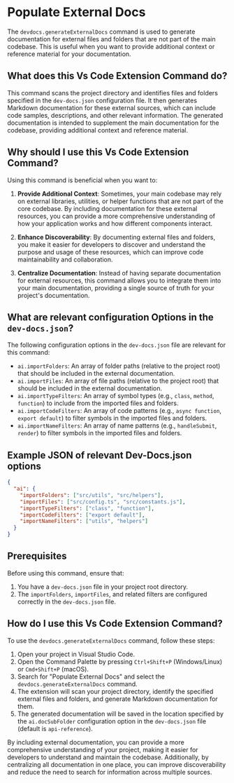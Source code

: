 
  
  # **Populate External Docs**

The `devdocs.generateExternalDocs` command is used to generate documentation for external files and folders that are not part of the main codebase. This is useful when you want to provide additional context or reference material for your documentation.

## What does this Vs Code Extension Command do?

This command scans the project directory and identifies files and folders specified in the `dev-docs.json` configuration file. It then generates Markdown documentation for these external sources, which can include code samples, descriptions, and other relevant information. The generated documentation is intended to supplement the main documentation for the codebase, providing additional context and reference material.

## Why should I use this Vs Code Extension Command?

Using this command is beneficial when you want to:

1. **Provide Additional Context**: Sometimes, your main codebase may rely on external libraries, utilities, or helper functions that are not part of the core codebase. By including documentation for these external resources, you can provide a more comprehensive understanding of how your application works and how different components interact.

2. **Enhance Discoverability**: By documenting external files and folders, you make it easier for developers to discover and understand the purpose and usage of these resources, which can improve code maintainability and collaboration.

3. **Centralize Documentation**: Instead of having separate documentation for external resources, this command allows you to integrate them into your main documentation, providing a single source of truth for your project's documentation.

## What are relevant configuration Options in the `dev-docs.json`?

The following configuration options in the `dev-docs.json` file are relevant for this command:

- `ai.importFolders`: An array of folder paths (relative to the project root) that should be included in the external documentation.
- `ai.importFiles`: An array of file paths (relative to the project root) that should be included in the external documentation.
- `ai.importTypeFilters`: An array of symbol types (e.g., `class`, `method`, `function`) to include from the imported files and folders.
- `ai.importCodeFilters`: An array of code patterns (e.g., `async function`, `export default`) to filter symbols in the imported files and folders.
- `ai.importNameFilters`: An array of name patterns (e.g., `handleSubmit`, `render`) to filter symbols in the imported files and folders.

## Example JSON of relevant Dev-Docs.json options

```json
{
  "ai": {
    "importFolders": ["src/utils", "src/helpers"],
    "importFiles": ["src/config.ts", "src/constants.js"],
    "importTypeFilters": ["class", "function"],
    "importCodeFilters": ["export default"],
    "importNameFilters": ["utils", "helpers"]
  }
}
```

## Prerequisites

Before using this command, ensure that:

1. You have a `dev-docs.json` file in your project root directory.
2. The `importFolders`, `importFiles`, and related filters are configured correctly in the `dev-docs.json` file.

## How do I use this Vs Code Extension Command?

To use the `devdocs.generateExternalDocs` command, follow these steps:

1. Open your project in Visual Studio Code.
2. Open the Command Palette by pressing `Ctrl+Shift+P` (Windows/Linux) or `Cmd+Shift+P` (macOS).
3. Search for "Populate External Docs" and select the `devdocs.generateExternalDocs` command.
4. The extension will scan your project directory, identify the specified external files and folders, and generate Markdown documentation for them.
5. The generated documentation will be saved in the location specified by the `ai.docSubFolder` configuration option in the `dev-docs.json` file (default is `api-reference`).

By including external documentation, you can provide a more comprehensive understanding of your project, making it easier for developers to understand and maintain the codebase. Additionally, by centralizing all documentation in one place, you can improve discoverability and reduce the need to search for information across multiple sources.
  
  